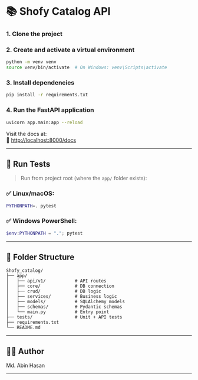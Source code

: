 
# 📚 Shofy Catalog API


### 1. Clone the project

### 2. Create and activate a virtual environment

```bash
python -m venv venv
source venv/bin/activate  # On Windows: venv\Scripts\activate
```

### 3. Install dependencies

```bash
pip install -r requirements.txt
```

### 4. Run the FastAPI application

```bash
uvicorn app.main:app --reload
```

Visit the docs at:  
📘 [http://localhost:8000/docs](http://localhost:8000/docs)

---

## 🧪 Run Tests

> Run from project root (where the `app/` folder exists):

### ✅ Linux/macOS:

```bash
PYTHONPATH=. pytest
```

### ✅ Windows PowerShell:

```powershell
$env:PYTHONPATH = "."; pytest
```

---

## 📂 Folder Structure

```
Shofy_catalog/
├── app/
│   ├── api/v1/           # API routes
│   ├── core/             # DB connection
│   ├── crud/             # DB logic
│   ├── services/         # Business logic
│   ├── models/           # SQLAlchemy models
│   ├── schemas/          # Pydantic schemas
│   └── main.py           # Entry point
├── tests/                # Unit + API tests
├── requirements.txt
└── README.md
```

---

## 🧑‍💻 Author

Md. Abin Hasan

---
